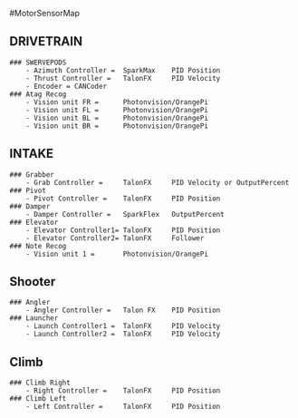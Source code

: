#MotorSensorMap
## DRIVETRAIN
    ### SWERVEPODS
        - Azimuth Controller =  SparkMax    PID Position
        - Thrust Controller =   TalonFX     PID Velocity
        - Encoder = CANCoder
    ### Atag Recog  
        - Vision unit FR =      Photonvision/OrangePi
        - Vision unit FL =      Photonvision/OrangePi
        - Vision unit BL =      Photonvision/OrangePi
        - Vision unit BR =      Photonvision/OrangePi
## INTAKE
    ### Grabber
        - Grab Controller =     TalonFX     PID Velocity or OutputPercent
    ### Pivot
        - Pivot Controller =    TalonFX     PID Position 
    ### Damper 
        - Damper Controller =   SparkFlex   OutputPercent
    ### Elevator
        - Elevator Controller1= TalonFX     PID Position
        - Elevator Controller2= TalonFX     Follower
    ### Note Recog
        - Vision unit 1 =       Photonvision/OrangePi
## Shooter
    ### Angler
        - Angler Controller =   Talon FX    PID Position
    ### Launcher
        - Launch Controller1 =  TalonFX     PID Velocity
        - Launch Controller2 =  TalonFX     PID Velocity
## Climb
    ### Climb Right
        - Right Controller =    TalonFX     PID Position
    ### Climb Left 
        - Left Controller =     TalonFX     PID Position
